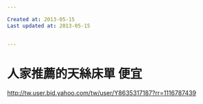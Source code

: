 ```yaml
---

Created at: 2013-05-15
Last updated at: 2013-05-15


---
```


# 人家推薦的天絲床單 便宜


<http://tw.user.bid.yahoo.com/tw/user/Y8635317187?rr=1116787439>

